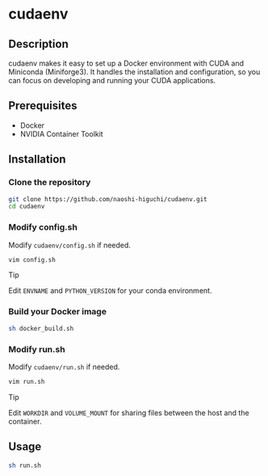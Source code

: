 # cudaenv

## Description
cudaenv makes it easy to set up a Docker environment with CUDA and Miniconda (Miniforge3). It handles the installation and configuration, so you can focus on developing and running your CUDA applications.

## Prerequisites
- Docker
- NVIDIA Container Toolkit

## Installation

### Clone the repository

```sh
git clone https://github.com/naoshi-higuchi/cudaenv.git
cd cudaenv
```

### Modify config.sh
Modify `cudaenv/config.sh` if needed.

```sh
vim config.sh
```
> [!TIP]
> Edit `ENVNAME` and `PYTHON_VERSION` for your conda environment.

### Build your Docker image

```sh
sh docker_build.sh
```

### Modify run.sh
Modify `cudaenv/run.sh` if needed.

```sh
vim run.sh
```

> [!TIP]
> Edit `WORKDIR` and `VOLUME_MOUNT` for sharing files between the host and the container.

## Usage

```sh
sh run.sh
```
